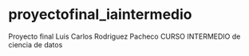 # proyectofinal_iaintermedio
Proyecto final Luis Carlos Rodriguez Pacheco CURSO INTERMEDIO de ciencia de datos
